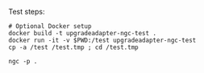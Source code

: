 Test steps:

	# Optional Docker setup
	docker build -t upgradeadapter-ngc-test .
	docker run -it -v $PWD:/test upgradeadapter-ngc-test
	cp -a /test /test.tmp ; cd /test.tmp

	ngc -p .
